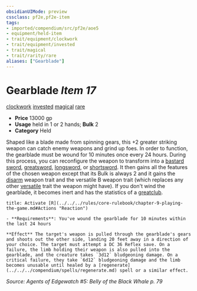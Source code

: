 ```yaml
---
obsidianUIMode: preview
cssclass: pf2e,pf2e-item
tags:
- imported/compendium/src/pf2e/aoe5
- equipment/held-item
- trait/equipment/clockwork
- trait/equipment/invested
- trait/magical
- trait/rarity/rare
aliases: ["Gearblade"]
---
```

# Gearblade *Item 17*  
[clockwork](clockwork-g-g.md)  [invested](invested.md)  [magical](magical.md)  [rare](rare.md)  

- **Price** 13000 gp
- **Usage** held in 1 or 2 hands; **Bulk** 2
- **Category** Held

Shaped like a blade made from spinning gears, this +2 greater striking weapon can catch enemy weapons and grind up foes. In order to function, the gearblade must be wound for 10 minutes once every 24 hours. During this process, you can reconfigure the weapon to transform into a [bastard sword](bastard-sword.md), [greatsword](greatsword.md), [longsword](longsword.md), or [shortsword](shortsword.md). It then gains all the features of the chosen weapon except that its Bulk is always 2 and it gains the [disarm](rules/traits/disarm.md) weapon trait and the versatile B weapon trait (which replaces any other [versatile](versatile.md) trait the weapon might have). If you don't wind the gearblade, it becomes inert and has the statistics of a [greatclub](greatclub.md).

```ad-embed-ability
title: Activate [R](../../../rules/core-rulebook/chapter-9-playing-the-game.md#Actions "Reaction")

- **Requirements**: You've wound the gearblade for 10 minutes within the last 24 hours

**Effect** The target's weapon is pulled through the gearblade's gears and shoots out the other side, landing 20 feet away in a direction of your choice. The target must attempt a DC 36 Reflex save. On a failure, the limb holding their weapon is also pulled into the gearblade, and the creature takes `3d12` bludgeoning damage. On a critical failure, they take `6d12` bludgeoning damage and the limb becomes unusable until healed by a [regenerate](../../../compendium/spells/regenerate.md) spell or a similar effect.
```

*Source: Agents of Edgewatch #5: Belly of the Black Whale p. 79*
